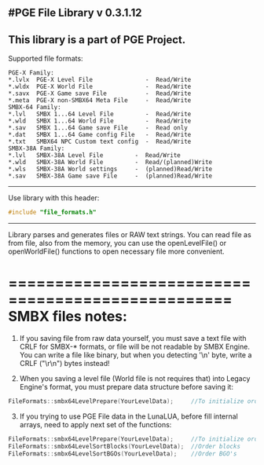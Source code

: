 #PGE File Library v 0.3.1.12
----
This library is a part of PGE Project.
----
Supported file formats:

```
PGE-X Family:
*.lvlx  PGE-X Level File               -  Read/Write
*.wldx  PGE-X World File               -  Read/Write
*.savx  PGE-X Game save File           -  Read/Write
*.meta  PGE-X non-SMBX64 Meta File     -  Read/Write
SMBX-64 Family:
*.lvl   SMBX 1...64 Level File         -  Read/Write
*.wld   SMBX 1...64 World File         -  Read/Write
*.sav   SMBX 1...64 Game save File     -  Read only
*.dat   SMBX 1...64 Game config File   -  Read/Write
*.txt   SMBX64 NPC Custom text config  -  Read/Write
SMBX-38A Family:
*.lvl   SMBX-38A Level File         -  Read/Write
*.wld   SMBX-38A World File         -  Read/(planned)Write
*.wls   SMBX-38A World settings     -  (planned)Read/Write
*.sav   SMBX-38A Game save File     -  (planned)Read/Write
```

----
Use library with this header:

```cpp
#include "file_formats.h"
```

----

Library parses and generates files or RAW text strings.
You can read file as from file, also from the memory,
you can use the openLevelFile() or openWorldFile() functions to open
necessary file more convenient.

==================================================
SMBX files notes:
==================================================
1) If you saving file from raw data yourself, you must save a text file with CRLF
for SMBX-* formats, or file will be not readable by SMBX Engine.
You can write a file like binary, but when you detecting '\n' byte,
write a CRLF ("\r\n") bytes instead!

2) When you saving a level file (World file is not requires that) into Legacy Engine's format,
you must prepare data structure before saving it:
```C++
FileFormats::smbx64LevelPrepare(YourLevelData);     //To initialize order priorities fields and mark all star NPCs
```

3) If you trying to use PGE File data in the LunaLUA, before fill internal arrays, need to apply next set of the functions:

```C++
FileFormats::smbx64LevelPrepare(YourLevelData);     //To initialize order priorities fields and mark all star NPCs
FileFormats::smbx64LevelSortBlocks(YourLevelData);  //Order blocks
FileFormats::smbx64LevelSortBGOs(YourLevelData);    //Order BGO's
```

